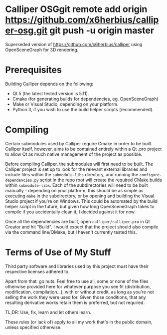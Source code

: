 Calliper OSGgit remote add origin https://github.com/x6herbius/calliper-osg.git
git push -u origin master
============

Superseded version of https://github.com/x6herbius/calliper using OpenSceneGraph for 3D rendering.

Prerequisites
=============

Building Calliper depends on the following:

* Qt 5 (the latest tested version is 5.11).
* Cmake (for generating builds for dependencies, eg. OpenSceneGraph)
* Make or Visual Studio, depending on your platform.
* Python 3, if you wish to use the build helper scripts (recommended).

Compiling
=========

Certain submodules used by Calliper require Cmake in order to be built. Calliper itself, however, aims to be contained entirely within a Qt .pro project to allow Qt as much native management of the project as possible.

Before compiling Calliper, the submodules will first need to be built. The Calliper project is set up to look for the relevant external libraries and include files within the `submodule-libs` directory, and running the `configure-dependencies.py` script in the repo root will create the required CMake builds within `submodule-libs`. Each of the subdirectories will need to be built manually - depending on your platform, this should be as simple as executing `make` in the subdirectory, or by opening and building the Visual Studio project if you're on Windows. This could be automated by the build helper script in the future, but given how long OpenSceneGraph takes to compile if you accidentally clean it, I decided against it for now.

Once all the dependencies are built, open `calliper/calliper.pro` in Qt Creator and hit "Build". I would expect that the project should also compile via the command line/QMake, but I haven't currently tested this.

Terms of Use of My Stuff
========================

Third party software and libraries used by this project must have their respective licenses adhered to.

Apart from that: go nuts. Feel free to use all, some or none of the files otherwise provided here for whatever purpose you see fit (distribution, modification, compilation...), with or without credit, as long as you're not selling the work they were used for. Given those conditions, that any resulting derivative works retain them is preferred, but not required.

TL;DR: Use, fix, learn and let others learn.

These rules (or lack of) apply to all my work that's in the public domain, unless specified otherwise.
